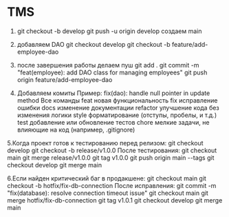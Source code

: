 # TMS
1. git checkout -b develop
git push -u origin develop
создаем main
2. добавляем DAO
git checkout develop
git checkout -b feature/add-employee-dao
3. после завершения работы делаем пуш
git add .
git commit -m "feat(employee): add DAO class for managing employees"
git push origin feature/add-employee-dao

5. Добавляем комиты 
Пример: fix(dao): handle null pointer in update method
Все команды
feat	новая функциональность
fix	исправление ошибки
docs	изменение документации
refactor	улучшение кода без изменения логики
style	форматирование (отступы, пробелы, и т.д.)
test	добавление или обновление тестов
chore	мелкие задачи, не влияющие на код (например, .gitignore)

5.Когда проект готов к тестированию перед релизом:
git checkout develop
git checkout -b release/v1.0.0
После тестирования:
git checkout main
git merge release/v1.0.0
git tag v1.0.0
git push origin main --tags
git checkout develop
git merge main

6.Если найден критический баг в продакшене:
git checkout main
git checkout -b hotfix/fix-db-connection
После исправления:
git commit -m "fix(database): resolve connection timeout issue"
git checkout main
git merge hotfix/fix-db-connection
git tag v1.0.1
git checkout develop
git merge main
